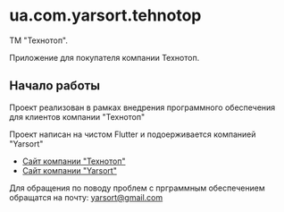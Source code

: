 # ua.com.yarsort.tehnotop

ТМ "Технотоп".

Приложение для покупателя компании Технотоп.

## Начало работы

Проект реализован в рамках внедрения программного обеспечения для клиентов компании "Технотоп"

Проект написан на чистом Flutter и подоерживается компанией "Yarsort"

- [Сайт компании "Технотоп"](https://tehnotop.ua)
- [Сайт компании "Yarsort"](https://yarsort.com.ua)

Для обращения по поводу проблем с прграммным обеспечением обращатся на почту: yarsort@gmail.com
